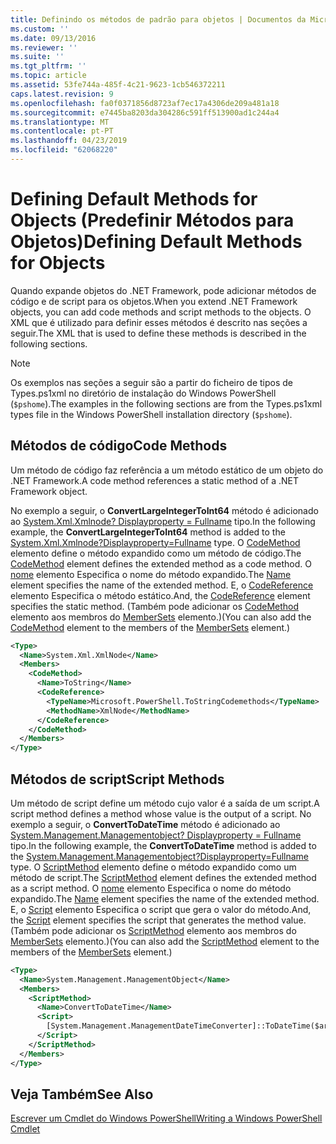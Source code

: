 ```yaml
---
title: Definindo os métodos de padrão para objetos | Documentos da Microsoft
ms.custom: ''
ms.date: 09/13/2016
ms.reviewer: ''
ms.suite: ''
ms.tgt_pltfrm: ''
ms.topic: article
ms.assetid: 53fe744a-485f-4c21-9623-1cb546372211
caps.latest.revision: 9
ms.openlocfilehash: fa0f0371856d8723af7ec17a4306de209a481a18
ms.sourcegitcommit: e7445ba8203da304286c591ff513900ad1c244a4
ms.translationtype: MT
ms.contentlocale: pt-PT
ms.lasthandoff: 04/23/2019
ms.locfileid: "62068220"
---
```

# <a name="defining-default-methods-for-objects"></a><span data-ttu-id="3269a-102">Defining Default Methods for Objects (Predefinir Métodos para Objetos)</span><span class="sxs-lookup"><span data-stu-id="3269a-102">Defining Default Methods for Objects</span></span>

<span data-ttu-id="3269a-103">Quando expande objetos do .NET Framework, pode adicionar métodos de código e de script para os objetos.</span><span class="sxs-lookup"><span data-stu-id="3269a-103">When you extend .NET Framework objects, you can add code methods and script methods to the objects.</span></span> <span data-ttu-id="3269a-104">O XML que é utilizado para definir esses métodos é descrito nas seções a seguir.</span><span class="sxs-lookup"><span data-stu-id="3269a-104">The XML that is used to define these methods is described in the following sections.</span></span>

> [!NOTE]
> <span data-ttu-id="3269a-105">Os exemplos nas seções a seguir são a partir do ficheiro de tipos de Types.ps1xml no diretório de instalação do Windows PowerShell (`$pshome`).</span><span class="sxs-lookup"><span data-stu-id="3269a-105">The examples in the following sections are from the Types.ps1xml types file in the Windows PowerShell installation directory (`$pshome`).</span></span>

## <a name="code-methods"></a><span data-ttu-id="3269a-106">Métodos de código</span><span class="sxs-lookup"><span data-stu-id="3269a-106">Code Methods</span></span>

<span data-ttu-id="3269a-107">Um método de código faz referência a um método estático de um objeto do .NET Framework.</span><span class="sxs-lookup"><span data-stu-id="3269a-107">A code method references a static method of a .NET Framework object.</span></span>

<span data-ttu-id="3269a-108">No exemplo a seguir, o **ConvertLargeIntegerToInt64** método é adicionado ao [System.Xml.Xmlnode? Displayproperty = Fullname](/dotnet/api/System.Xml.XmlNode) tipo.</span><span class="sxs-lookup"><span data-stu-id="3269a-108">In the following example, the **ConvertLargeIntegerToInt64** method is added to the [System.Xml.Xmlnode?Displayproperty=Fullname](/dotnet/api/System.Xml.XmlNode) type.</span></span> <span data-ttu-id="3269a-109">O [CodeMethod](http://msdn.microsoft.com/en-us/1ea9b031-bbcf-4e35-b497-bf30fa0b1b05) elemento define o método expandido como um método de código.</span><span class="sxs-lookup"><span data-stu-id="3269a-109">The [CodeMethod](http://msdn.microsoft.com/en-us/1ea9b031-bbcf-4e35-b497-bf30fa0b1b05) element defines the extended method as a code method.</span></span> <span data-ttu-id="3269a-110">O [nome](http://msdn.microsoft.com/en-us/b58e9d21-c8c9-49a5-909e-9c1cfc64f873) elemento Especifica o nome do método expandido.</span><span class="sxs-lookup"><span data-stu-id="3269a-110">The [Name](http://msdn.microsoft.com/en-us/b58e9d21-c8c9-49a5-909e-9c1cfc64f873) element specifies the name of the extended method.</span></span> <span data-ttu-id="3269a-111">E, o [CodeReference](http://msdn.microsoft.com/en-us/70017b85-18d2-4f55-8357-92f309d5618b) elemento Especifica o método estático.</span><span class="sxs-lookup"><span data-stu-id="3269a-111">And, the [CodeReference](http://msdn.microsoft.com/en-us/70017b85-18d2-4f55-8357-92f309d5618b) element specifies the static method.</span></span> <span data-ttu-id="3269a-112">(Também pode adicionar os [CodeMethod](http://msdn.microsoft.com/en-us/1ea9b031-bbcf-4e35-b497-bf30fa0b1b05) elemento aos membros do [MemberSets](http://msdn.microsoft.com/en-us/46a50fb5-e150-4c03-8584-e1b53e4d49e3) elemento.)</span><span class="sxs-lookup"><span data-stu-id="3269a-112">(You can also add the [CodeMethod](http://msdn.microsoft.com/en-us/1ea9b031-bbcf-4e35-b497-bf30fa0b1b05) element to the members of the [MemberSets](http://msdn.microsoft.com/en-us/46a50fb5-e150-4c03-8584-e1b53e4d49e3) element.)</span></span>

```xml
<Type>
  <Name>System.Xml.XmlNode</Name>
  <Members>
    <CodeMethod>
      <Name>ToString</Name>
      <CodeReference>
        <TypeName>Microsoft.PowerShell.ToStringCodemethods</TypeName>
        <MethodName>XmlNode</MethodName>
      </CodeReference>
    </CodeMethod>
  </Members>
</Type>
```

## <a name="script-methods"></a><span data-ttu-id="3269a-113">Métodos de script</span><span class="sxs-lookup"><span data-stu-id="3269a-113">Script Methods</span></span>

<span data-ttu-id="3269a-114">Um método de script define um método cujo valor é a saída de um script.</span><span class="sxs-lookup"><span data-stu-id="3269a-114">A script method defines a method whose value is the output of a script.</span></span> <span data-ttu-id="3269a-115">No exemplo a seguir, o **ConvertToDateTime** método é adicionado ao [System.Management.Managementobject? Displayproperty = Fullname](/dotnet/api/System.Management.ManagementObject) tipo.</span><span class="sxs-lookup"><span data-stu-id="3269a-115">In the following example, the **ConvertToDateTime** method is added to the [System.Management.Managementobject?Displayproperty=Fullname](/dotnet/api/System.Management.ManagementObject) type.</span></span> <span data-ttu-id="3269a-116">O [ScriptMethod](http://msdn.microsoft.com/en-us/59f8160f-bc95-42f0-92e2-b16a616bc65c) elemento define o método expandido como um método de script.</span><span class="sxs-lookup"><span data-stu-id="3269a-116">The [ScriptMethod](http://msdn.microsoft.com/en-us/59f8160f-bc95-42f0-92e2-b16a616bc65c) element defines the extended method as a script method.</span></span> <span data-ttu-id="3269a-117">O [nome](http://msdn.microsoft.com/en-us/b58e9d21-c8c9-49a5-909e-9c1cfc64f873) elemento Especifica o nome do método expandido.</span><span class="sxs-lookup"><span data-stu-id="3269a-117">The [Name](http://msdn.microsoft.com/en-us/b58e9d21-c8c9-49a5-909e-9c1cfc64f873) element specifies the name of the extended method.</span></span> <span data-ttu-id="3269a-118">E, o [Script](http://msdn.microsoft.com/en-us/1937ad1b-bb2b-4512-9864-01fc0767d46f) elemento Especifica o script que gera o valor do método.</span><span class="sxs-lookup"><span data-stu-id="3269a-118">And, the [Script](http://msdn.microsoft.com/en-us/1937ad1b-bb2b-4512-9864-01fc0767d46f) element specifies the script that generates the method value.</span></span> <span data-ttu-id="3269a-119">(Também pode adicionar os [ScriptMethod](http://msdn.microsoft.com/en-us/59f8160f-bc95-42f0-92e2-b16a616bc65c) elemento aos membros do [MemberSets](http://msdn.microsoft.com/en-us/46a50fb5-e150-4c03-8584-e1b53e4d49e3) elemento.)</span><span class="sxs-lookup"><span data-stu-id="3269a-119">(You can also add the [ScriptMethod](http://msdn.microsoft.com/en-us/59f8160f-bc95-42f0-92e2-b16a616bc65c) element to the members of the [MemberSets](http://msdn.microsoft.com/en-us/46a50fb5-e150-4c03-8584-e1b53e4d49e3) element.)</span></span>

```xml
<Type>
  <Name>System.Management.ManagementObject</Name>
  <Members>
    <ScriptMethod>
      <Name>ConvertToDateTime</Name>
      <Script>
        [System.Management.ManagementDateTimeConverter]::ToDateTime($args[0])
      </Script>
    </ScriptMethod>
  </Members>
</Type>
```

## <a name="see-also"></a><span data-ttu-id="3269a-120">Veja Também</span><span class="sxs-lookup"><span data-stu-id="3269a-120">See Also</span></span>

[<span data-ttu-id="3269a-121">Escrever um Cmdlet do Windows PowerShell</span><span class="sxs-lookup"><span data-stu-id="3269a-121">Writing a Windows PowerShell Cmdlet</span></span>](./writing-a-windows-powershell-cmdlet.md)